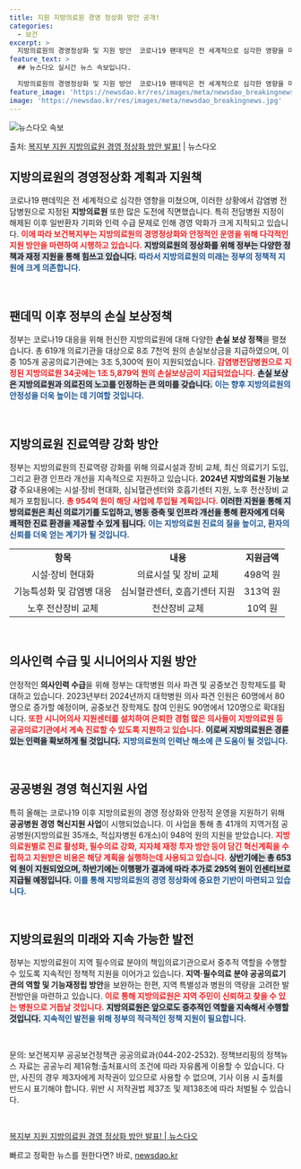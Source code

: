 ```yaml
---
title: 지원 지방의료원 경영 정상화 방안 공개!
categories:
  - 보건
excerpt: >
  지방의료원의 경영정상화 및 지원 방안  코로나19 팬데믹은 전 세계적으로 심각한 영향을 미쳤으며, 이러한 상…
feature_text: >
  ## 뉴스다오 실시간 뉴스 속보입니다.

  지방의료원의 경영정상화 및 지원 방안  코로나19 팬데믹은 전 세계적으로 심각한 영향을 미쳤으며, 이러한 상…
feature_image: 'https://newsdao.kr/res/images/meta/newsdao_breakingnews.jpg'
image: 'https://newsdao.kr/res/images/meta/newsdao_breakingnews.jpg'
---
```


![뉴스다오 속보](https://newsdao.kr/res/images/meta/newsdao_breakingnews.jpg)

<p>출처: <a href="https://newsdao.kr/5001" rel="dofollow">복지부 지원 지방의료원 경영 정상화 방안 발표!</a> | 뉴스다오</p>

<h2 data-ke-size="size26">지방의료원의 경영정상화 계획과 지원책</h2>

<p data-ke-size="size16">코로나19 팬데믹은 전 세계적으로 심각한 영향을 미쳤으며, 이러한 상황에서 감염병 전담병원으로 지정된 <b>지방의료원</b> 또한 많은 도전에 직면했습니다. 특히 전담병원 지정이 해제된 이후 일반환자 기피와 인력 수급 문제로 인해 경영 악화가 크게 지적되고 있습니다. <b><span style="color: #ee2323;">이에 따라 보건복지부는 지방의료원의 경영정상화와 안정적인 운영을 위해 다각적인 지원 방안을 마련하여 시행하고 있습니다.</span></b> <b><span style="background-color: #21538527;">지방의료원의 정상화를 위해 정부는 다양한 정책과 재정 지원을 통해 힘쓰고 있습니다.</span></b> <b><span style="color: #1a5490;">따라서 지방의료원의 미래는 정부의 정책적 지원에 크게 의존합니다.</span></b></p>

<p data-ke-size="size16">&nbsp;</p>

<h2 data-ke-size="size26">팬데믹 이후 정부의 손실 보상정책</h2>

<p data-ke-size="size16">정부는 코로나19 대응을 위해 헌신한 지방의료원에 대해 다양한 <b>손실 보상 정책</b>을 펼쳤습니다. 총 619개 의료기관을 대상으로 8조 7천억 원의 손실보상금을 지급하였으며, 이 중 105개 공공의료기관에는 3조 5,300억 원이 지원되었습니다. <b><span style="color: #ee2323;">감염병전담병원으로 지정된 지방의료원 34곳에는 1조 5,879억 원의 손실보상금이 지급되었습니다.</span></b> <b><span style="background-color: #21538527;">손실 보상은 지방의료원과 의료진의 노고를 인정하는 큰 의미를 갖습니다.</span></b> <b><span style="color: #1a5490;">이는 향후 지방의료원의 안정성을 더욱 높이는 데 기여할 것입니다.</span></b></p>

<p data-ke-size="size16">&nbsp;</p>

<h2 data-ke-size="size26">지방의료원 진료역량 강화 방안</h2>

<p data-ke-size="size16">정부는 지방의료원의 진료역량 강화를 위해 의료시설과 장비 교체, 최신 의료기기 도입, 그리고 환경 인프라 개선을 지속적으로 지원하고 있습니다. <b>2024년 지방의료원 기능보강</b> 주요내용에는 시설·장비 현대화, 심뇌혈관센터와 호흡기센터 지원, 노후 전산장비 교체가 포함됩니다. <b><span style="color: #ee2323;">총 954억 원이 해당 사업에 투입될 계획입니다.</span></b> <b><span style="background-color: #21538527;">이러한 지원을 통해 지방의료원은 최신 의료기기를 도입하고, 병동 증축 및 인프라 개선을 통해 환자에게 더욱 쾌적한 진료 환경을 제공할 수 있게 됩니다.</span></b> <b><span style="color: #1a5490;">이는 지방의료원 진료의 질을 높이고, 환자의 신뢰를 더욱 얻는 계기가 될 것입니다.</span></b></p>

<table style="width: 100%;">
  <tr>
    <td style="text-align: center; height: 17px;"><b>항목</b></td>
    <td style="text-align: center; height: 17px;"><b>내용</b></td>
    <td style="text-align: center; height: 17px;"><b>지원금액</b></td>
  </tr>
  <tr>
    <td style="text-align: center; height: 17px;">시설·장비 현대화</td>
    <td style="text-align: center; height: 17px;">의료시설 및 장비 교체</td>
    <td style="text-align: center; height: 17px;">498억 원</td>
  </tr>
  <tr>
    <td style="text-align: center; height: 17px;">기능특성화 및 감염병 대응</td>
    <td style="text-align: center; height: 17px;">심뇌혈관센터, 호흡기센터 지원</td>
    <td style="text-align: center; height: 17px;">313억 원</td>
  </tr>
  <tr>
    <td style="text-align: center; height: 17px;">노후 전산장비 교체</td>
    <td style="text-align: center; height: 17px;">전산장비 교체</td>
    <td style="text-align: center; height: 17px;">10억 원</td>
  </tr>
</table>

<p data-ke-size="size16">&nbsp;</p>

<h2 data-ke-size="size26">의사인력 수급 및 시니어의사 지원 방안</h2>

<p data-ke-size="size16">안정적인 <b>의사인력 수급</b>을 위해 정부는 대학병원 의사 파견 및 공중보건 장학제도를 확대하고 있습니다. 2023년부터 2024년까지 대학병원 의사 파견 인원은 60명에서 80명으로 증가할 예정이며, 공중보건 장학제도 참여 인원도 90명에서 120명으로 확대됩니다. <b><span style="color: #ee2323;">또한 시니어의사 지원센터를 설치하여 은퇴한 경험 많은 의사들이 지방의료원 등 공공의료기관에서 계속 진료할 수 있도록 지원하고 있습니다.</span></b> <b><span style="background-color: #21538527;">이로써 지방의료원은 경륜 있는 인력을 확보하게 될 것입니다.</span></b> <b><span style="color: #1a5490;">지방의료원의 인력난 해소에 큰 도움이 될 것입니다.</span></b></p>

<p data-ke-size="size16">&nbsp;</p>

<h2 data-ke-size="size26">공공병원 경영 혁신지원 사업</h2>

<p data-ke-size="size16">특히 올해는 코로나19 이후 지방의료원의 경영 정상화와 안정적 운영을 지원하기 위해 <b>공공병원 경영 혁신지원 사업</b>이 시행되었습니다. 이 사업을 통해 총 41개의 지역거점 공공병원(지방의료원 35개소, 적십자병원 6개소)이 948억 원의 지원을 받았습니다. <b><span style="color: #ee2323;">지방의료원별로 진료 활성화, 필수의료 강화, 지자체 재정 투자 방안 등이 담긴 혁신계획을 수립하고 지원받은 비용은 해당 계획을 실행하는데 사용되고 있습니다.</span></b> <b><span style="background-color: #21538527;">상반기에는 총 653억 원이 지원되었으며, 하반기에는 이행평가 결과에 따라 추가로 295억 원이 인센티브로 지급될 예정입니다.</span></b> <b><span style="color: #1a5490;">이를 통해 지방의료원의 경영 정상화에 중요한 기반이 마련되고 있습니다.</span></b></p>

<p data-ke-size="size16">&nbsp;</p>

<h2 data-ke-size="size26">지방의료원의 미래와 지속 가능한 발전</h2>

<p data-ke-size="size16">정부는 지방의료원이 지역 필수의료 분야의 책임의료기관으로서 중추적 역할을 수행할 수 있도록 지속적인 정책적 지원을 이어가고 있습니다. <b>지역·필수의료 분야 공공의료기관의 역할 및 기능재정립 방안</b>을 보완하는 한편, 지역 특별성과 병원의 역량을 고려한 발전방안을 마련하고 있습니다. <b><span style="color: #ee2323;">이로 통해 지방의료원은 지역 주민이 신뢰하고 찾을 수 있는 병원으로 거듭날 것입니다.</span></b> <b><span style="background-color: #21538527;">지방의료원은 앞으로도 중추적인 역할을 지속해서 수행할 것입니다.</span></b> <b><span style="color: #1a5490;">지속적인 발전을 위해 정부의 적극적인 정책 지원이 필요합니다.</span></b></p>

<p data-ke-size="size16">&nbsp;</p>

<p data-ke-size="size16">문의: 보건복지부 공공보건정책관 공공의료과(044-202-2532). 정책브리핑의 정책뉴스 자료는 공공누리 제1유형:출처표시의 조건에 따라 자유롭게 이용할 수 있습니다. 다만, 사진의 경우 제3자에게 저작권이 있으므로 사용할 수 없으며, 기사 이용 시 출처를 반드시 표기해야 합니다. 위반 시 저작권법 제37조 및 제138조에 따라 처벌될 수 있습니다.</p>

<p data-ke-size="size16">&nbsp;</p>

<p data-ke-size="size16"><a href="https://newsdao.kr/5001">복지부 지원 지방의료원 경영 정상화 방안 발표! | 뉴스다오</a></p> 

빠르고 정확한 뉴스를 원한다면? 바로, <a href="https://newsdao.kr" rel="dofollow">newsdao.kr</a>


